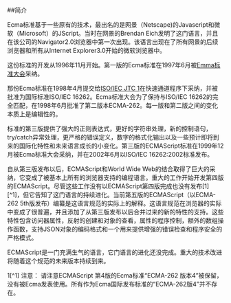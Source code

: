 ##简介

Ecma标准基于一些原有的技术，最出名的是网景（Netscape)的Javascript和微软（Microsoft）的JScript。当时在网景的Brendan Eich发明了这门语言，并且在该公司的Navigator2.0浏览器中第一次出现。该语言出现在了所有网景的后续浏览器和所有从Internet Explorer3.0开始的微软浏览器中。

这份标准的开发从1996年11月开始。第一版的Ecma标准在1997年6月被[Emma标准大会](http://www.ecma-international.org/memento/GA.htm)采纳。

那份Ecma标准在1998年4月提交给[ISO/IEC JTC 1](https://en.wikipedia.org/wiki/ISO/IEC_JTC_1)在快速通道程序下采纳，并被批准为国际标准ISO/IEC 16262。Ecma标准大会为了保持与ISO/IEC 16262的完全匹配，在1998年6月批准了第二版本ECMA-262。每一版和第二版之间的变化本质上是编辑性的。

标准的第三版提供了强大的正则表达式，更好的字符串处理，新的控制语句，try/catch异常处理，更严格的错误定义，数字的格式化输出以及一些预计即将到来的国际化特性和未来语言成长的小变化。第三版的ECMAScript标准在1999年12月被Ecma标准大会采纳，并在2002年6月以ISO/IEC 16262:2002标准发布。

自从第三版发布以后，ECMAScript和World Wide Web的结合取得了巨大的采纳，它变成了被基本上所有的浏览器支持的编程语言。重大的工作开始开发第四版的ECMAScript。尽管这些工作没有以ECMAScript第四版完成也没有发布[1][^1]，但它告知了这门语言的持续进化。当前第五版的ECMAScript（以ECMA-262 5th版发布）编纂是这语言规范的实际上的解释。这语言规范在浏览器的实际中变成了很普遍，并且添加了从第三版发布以后合并过来的新的特性的支持。这些特性包含访问器属性，反射的创建和对象的查看，属性的程序控制，额外的数组操作函数，支持JSON对象的编码格式和一个用来提供增强的错误检查和程序安全的严格模式。

ECMAScript是一门充满生气的语言，它门语言的进化还没完成。重大的技术改进将随着这个规范的未来版本持续到来。

1[^1] 注意： 请注意ECMAScript 第4版的Ecma标准“ECMA-262 版本4”被保留，没有被Ecma发表使用。所有作为Ecma国际发布标准的“ECMA-262版4”并不存在。
